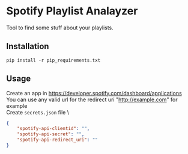 # Spotify Playlist Analayzer

Tool to find some stuff about your playlists.

## Installation
```pip install -r pip_requirements.txt```

## Usage
Create an app in https://developer.spotify.com/dashboard/applications \
You can use any valid url for the redirect uri "http://example.com" for example \
Create `secrets.json` file \
```json
{
	"spotify-api-clientid": "",
	"spotify-api-secret": "",
	"spotify-api-redirect_uri": ""
}
```
